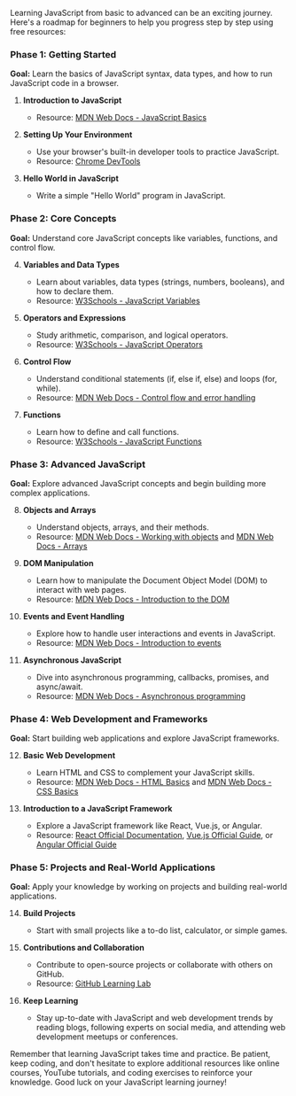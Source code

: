 Learning JavaScript from basic to advanced can be an exciting journey. Here's a roadmap for beginners to help you progress step by step using free resources:

### Phase 1: Getting Started
**Goal:** Learn the basics of JavaScript syntax, data types, and how to run JavaScript code in a browser.

1. **Introduction to JavaScript**
   - Resource: [MDN Web Docs - JavaScript Basics](https://developer.mozilla.org/en-US/docs/Web/JavaScript/Guide)

2. **Setting Up Your Environment**
   - Use your browser's built-in developer tools to practice JavaScript.
   - Resource: [Chrome DevTools](https://developers.google.com/web/tools/chrome-devtools)

3. **Hello World in JavaScript**
   - Write a simple "Hello World" program in JavaScript.

### Phase 2: Core Concepts
**Goal:** Understand core JavaScript concepts like variables, functions, and control flow.

4. **Variables and Data Types**
   - Learn about variables, data types (strings, numbers, booleans), and how to declare them.
   - Resource: [W3Schools - JavaScript Variables](https://www.w3schools.com/js/js_variables.asp)

5. **Operators and Expressions**
   - Study arithmetic, comparison, and logical operators.
   - Resource: [W3Schools - JavaScript Operators](https://www.w3schools.com/js/js_operators.asp)

6. **Control Flow**
   - Understand conditional statements (if, else if, else) and loops (for, while).
   - Resource: [MDN Web Docs - Control flow and error handling](https://developer.mozilla.org/en-US/docs/Web/JavaScript/Guide/Control_flow_and_error_handling)

7. **Functions**
   - Learn how to define and call functions.
   - Resource: [W3Schools - JavaScript Functions](https://www.w3schools.com/js/js_functions.asp)

### Phase 3: Advanced JavaScript
**Goal:** Explore advanced JavaScript concepts and begin building more complex applications.

8. **Objects and Arrays**
   - Understand objects, arrays, and their methods.
   - Resource: [MDN Web Docs - Working with objects](https://developer.mozilla.org/en-US/docs/Web/JavaScript/Guide/Working_with_Objects) and [MDN Web Docs - Arrays](https://developer.mozilla.org/en-US/docs/Web/JavaScript/Guide/Indexed_collections)

9. **DOM Manipulation**
   - Learn how to manipulate the Document Object Model (DOM) to interact with web pages.
   - Resource: [MDN Web Docs - Introduction to the DOM](https://developer.mozilla.org/en-US/docs/Web/API/Document_Object_Model/Introduction)

10. **Events and Event Handling**
    - Explore how to handle user interactions and events in JavaScript.
    - Resource: [MDN Web Docs - Introduction to events](https://developer.mozilla.org/en-US/docs/Learn/JavaScript/Building_blocks/Events)

11. **Asynchronous JavaScript**
    - Dive into asynchronous programming, callbacks, promises, and async/await.
    - Resource: [MDN Web Docs - Asynchronous programming](https://developer.mozilla.org/en-US/docs/Learn/JavaScript/Asynchronous)

### Phase 4: Web Development and Frameworks
**Goal:** Start building web applications and explore JavaScript frameworks.

12. **Basic Web Development**
    - Learn HTML and CSS to complement your JavaScript skills.
    - Resource: [MDN Web Docs - HTML Basics](https://developer.mozilla.org/en-US/docs/Learn/HTML/Introduction_to_HTML) and [MDN Web Docs - CSS Basics](https://developer.mozilla.org/en-US/docs/Learn/CSS/First_steps)

13. **Introduction to a JavaScript Framework**
    - Explore a JavaScript framework like React, Vue.js, or Angular.
    - Resource: [React Official Documentation](https://reactjs.org/docs/getting-started.html), [Vue.js Official Guide](https://vuejs.org/v2/guide/), or [Angular Official Guide](https://angular.io/guide)

### Phase 5: Projects and Real-World Applications
**Goal:** Apply your knowledge by working on projects and building real-world applications.

14. **Build Projects**
    - Start with small projects like a to-do list, calculator, or simple games.
    
15. **Contributions and Collaboration**
    - Contribute to open-source projects or collaborate with others on GitHub.
    - Resource: [GitHub Learning Lab](https://lab.github.com/)

16. **Keep Learning**
    - Stay up-to-date with JavaScript and web development trends by reading blogs, following experts on social media, and attending web development meetups or conferences.

Remember that learning JavaScript takes time and practice. Be patient, keep coding, and don't hesitate to explore additional resources like online courses, YouTube tutorials, and coding exercises to reinforce your knowledge. Good luck on your JavaScript learning journey!